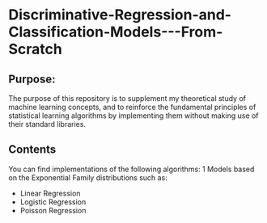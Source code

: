 # Discriminative-Regression-and-Classification-Models---From-Scratch
## Purpose:
The purpose of this repository is to supplement my theoretical study of machine learning concepts, and to reinforce the fundamental principles of statistical learning algorithms by implementing them without making use of their standard libraries.  
## Contents
You can find implementations of the following algorithms:
1 Models based on the Exponential Family distributions such as:
* Linear Regression
* Logistic Regression
* Poisson Regression
